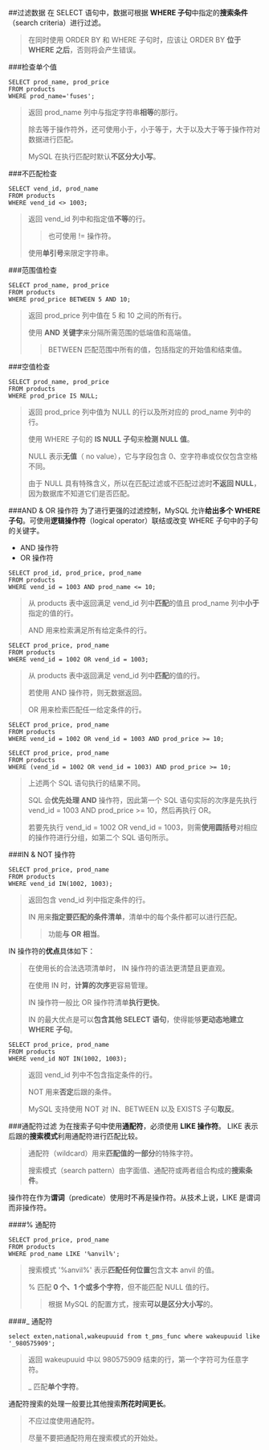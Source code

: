 ##过滤数据
在 SELECT 语句中，数据可根据 **WHERE 子句**中指定的**搜索条件**（search criteria）进行过滤。
> 在同时使用 ORDER BY 和 WHERE 子句时，应该让 ORDER BY **位于 WHERE 之后**，否则将会产生错误。

###检查单个值
```
SELECT prod_name, prod_price
FROM products
WHERE prod_name='fuses';
```
> 返回 prod_name 列中与指定字符串**相等**的那行。
> 
> 除去等于操作符外，还可使用小于，小于等于，大于以及大于等于操作符对数据进行匹配。
> 
> MySQL 在执行匹配时默认**不区分大小写**。

###不匹配检查
```
SELECT vend_id, prod_name
FROM products
WHERE vend_id <> 1003;
```
> 返回 vend_id 列中和指定值**不等**的行。
> > 也可使用 != 操作符。
> 
> 使用**单引号**来限定字符串。

###范围值检查
```
SELECT prod_name, prod_price
FROM products
WHERE prod_price BETWEEN 5 AND 10;
```
> 返回 prod_price 列中值在 5 和 10 之间的所有行。
> 
> 使用 **AND 关键字**来分隔所需范围的低端值和高端值。
> > BETWEEN 匹配范围中所有的值，包括指定的开始值和结束值。

###空值检查
```
SELECT prod_name, prod_price
FROM products
WHERE prod_price IS NULL;
```
> 返回 prod_price 列中值为 NULL 的行以及所对应的 prod_name 列中的行。
> 
> 使用 WHERE 子句的 **IS NULL 子句**来**检测 NULL 值**。
> 
> NULL 表示**无值**（ no value），它与字段包含 0、空字符串或仅仅包含空格不同。
> 
> 由于 NULL 具有特殊含义，所以在匹配过滤或不匹配过滤时**不返回 NULL**，因为数据库不知道它们是否匹配。

###AND & OR 操作符
为了进行更强的过滤控制，MySQL 允许**给出多个 WHERE 子句**。可使用**逻辑操作符**（logical operator）联结或改变 WHERE 子句中的子句的关键字。
- AND 操作符
- OR 操作符

```
SELECT prod_id, prod_price, prod_name
FROM products
WHERE vend_id = 1003 AND prod_name <= 10;
```
> 从 products 表中返回满足 vend_id 列中**匹配**的值且 prod_name 列中**小于**指定的值的行。
> 
> AND 用来检索满足所有给定条件的行。

```
SELECT prod_price, prod_name
FROM products
WHERE vend_id = 1002 OR vend_id = 1003;
```
> 从 products 表中返回满足 vend_id 列中**匹配**的值的行。
> 
> 若使用 AND 操作符，则无数据返回。
> 
> OR 用来检索匹配任一给定条件的行。

```
SELECT prod_price, prod_name
FROM products
WHERE vend_id = 1002 OR vend_id = 1003 AND prod_price >= 10;

SELECT prod_price, prod_name
FROM products
WHERE (vend_id = 1002 OR vend_id = 1003) AND prod_price >= 10;
```
> 上述两个 SQL 语句执行的结果不同。
> 
> SQL 会**优先处理 AND** 操作符，因此第一个 SQL 语句实际的次序是先执行 vend_id = 1003 AND prod_price >= 10，然后再执行 OR。
> 
> 若要先执行 vend_id = 1002 OR vend_id = 1003，则需**使用圆括号**对相应的操作符进行分组，如第二个 SQL 语句所示。

###IN & NOT 操作符
```
SELECT prod_price, prod_name
FROM products
WHERE vend_id IN(1002, 1003);
```
> 返回包含 vend_id 列中指定条件的行。
> 
> IN 用来**指定要匹配的条件清单**，清单中的每个条件都可以进行匹配。
> > 功能**与 OR 相当**。

IN 操作符的**优点**具体如下：
> 在使用长的合法选项清单时， IN 操作符的语法更清楚且更直观。
> 
> 在使用 IN 时，**计算的次序**更容易管理。
> 
> IN 操作符一般比 OR 操作符清单**执行更快**。
> 
> IN 的最大优点是可以**包含其他 SELECT 语句**，使得能够**更动态地建立 WHERE 子句**。

```
SELECT prod_price, prod_name
FROM products
WHERE vend_id NOT IN(1002, 1003);
```
> 返回 vend_id 列中不包含指定条件的行。
> 
> NOT 用来**否定**后跟的条件。
> 
> MySQL 支持使用 NOT 对 IN、BETWEEN 以及 EXISTS 子句**取反**。

###通配符过滤
为在搜索子句中使用**通配符**，必须使用 **LIKE 操作符**。 LIKE 表示后跟的**搜索模式**利用通配符进行匹配比较。
> 通配符（wildcard）用来**匹配值的一部分**的特殊字符。
> 
> 搜索模式（search pattern）由字面值、通配符或两者组合构成的**搜索条件**。

操作符在作为**谓词**（predicate）使用时不再是操作符。从技术上说，LIKE 是谓词而非操作符。

####% 通配符
```
SELECT prod_price, prod_name
FROM products
WHERE prod_name LIKE '%anvil%';
```
> 搜索模式 '%anvil%' 表示**匹配任何位置**包含文本 anvil 的值。
> 
> % 匹配 **0 个、1 个或多个字符**，但不能匹配 NULL 值的行。 
> > 根据 MySQL 的配置方式，搜索**可以是区分大小写**的。

####_ 通配符
```
select exten,national,wakeupuuid from t_pms_func where wakeupuuid like '_980575909';
```
> 返回 wakeupuuid 中以 980575909 结束的行，第一个字符可为任意字符。
>
> _ 匹配**单个字符**。

通配符搜索的处理一般要比其他搜索**所花时间更长**。
> 不应过度使用通配符。
>
> 尽量不要把通配符用在搜索模式的开始处。
